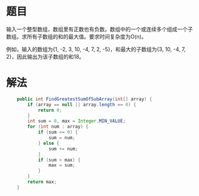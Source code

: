 # 题目

输入一个整型数组，数组里有正数也有负数。数组中的一个或连续多个组成一个子数组。求所有子数组的和的最大值。要求时间复杂度为O(n)。

例如，输入的数组为{1, -2, 3, 10, -4, 7, 2, -5}，和最大的子数组为{3, 10, -4, 7, 2}，因此输出为该子数组的和18。

# 解法

```java
    public int FindGreatestSumOfSubArray(int[] array) {
        if (array == null || array.length == 0) {
            return 0;
        }
        int sum = 0, max = Integer.MIN_VALUE;
        for (int num : array) {
            if (sum <= 0) {
                sum = num;
            } else {
                sum += num;
            }
            if (sum > max) {
                max = sum;
            }
        }
        return max;
    }
```

